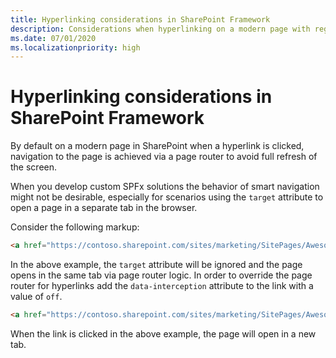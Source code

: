 ```yaml
---
title: Hyperlinking considerations in SharePoint Framework
description: Considerations when hyperlinking on a modern page with regard to smart or absolute navigation
ms.date: 07/01/2020
ms.localizationpriority: high
---
```


# Hyperlinking considerations in SharePoint Framework

By default on a modern page in SharePoint when a hyperlink is clicked, navigation to the page is achieved via a page router to avoid full refresh of the screen.

When you develop custom SPFx solutions the behavior of smart navigation might not be desirable, especially for scenarios using the `target` attribute to open a page in a separate tab in the browser.

Consider the following markup:

```html
<a href="https://contoso.sharepoint.com/sites/marketing/SitePages/Awesome.aspx" target="_blank">Awesome page</a>
```

In the above example, the `target` attribute will be ignored and the page opens in the same tab via page router logic. In order to override the page router for hyperlinks add the `data-interception` attribute to the link with a value of `off`.

```html
<a href="https://contoso.sharepoint.com/sites/marketing/SitePages/Awesome.aspx" target="_blank" data-interception="off">Awesome page</a>
```

When the link is clicked in the above example, the page will open in a new tab.
